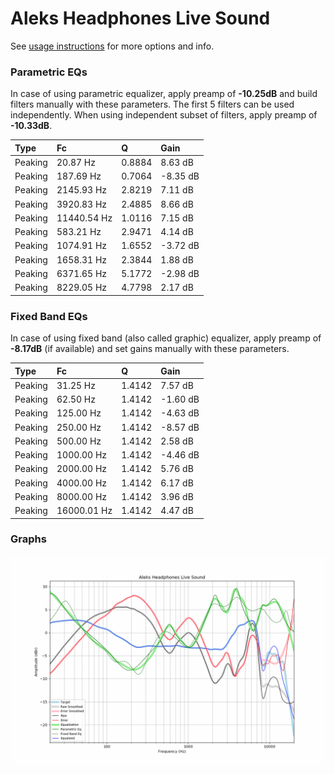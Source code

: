 # Aleks Headphones Live Sound
See [usage instructions](https://github.com/jaakkopasanen/AutoEq#usage) for more options and info.

### Parametric EQs
In case of using parametric equalizer, apply preamp of **-10.25dB** and build filters manually
with these parameters. The first 5 filters can be used independently.
When using independent subset of filters, apply preamp of **-10.33dB**.

| Type    | Fc          |      Q | Gain     |
|:--------|:------------|:-------|:---------|
| Peaking | 20.87 Hz    | 0.8884 | 8.63 dB  |
| Peaking | 187.69 Hz   | 0.7064 | -8.35 dB |
| Peaking | 2145.93 Hz  | 2.8219 | 7.11 dB  |
| Peaking | 3920.83 Hz  | 2.4885 | 8.66 dB  |
| Peaking | 11440.54 Hz | 1.0116 | 7.15 dB  |
| Peaking | 583.21 Hz   | 2.9471 | 4.14 dB  |
| Peaking | 1074.91 Hz  | 1.6552 | -3.72 dB |
| Peaking | 1658.31 Hz  | 2.3844 | 1.88 dB  |
| Peaking | 6371.65 Hz  | 5.1772 | -2.98 dB |
| Peaking | 8229.05 Hz  | 4.7798 | 2.17 dB  |

### Fixed Band EQs
In case of using fixed band (also called graphic) equalizer, apply preamp of **-8.17dB**
(if available) and set gains manually with these parameters.

| Type    | Fc          |      Q | Gain     |
|:--------|:------------|:-------|:---------|
| Peaking | 31.25 Hz    | 1.4142 | 7.57 dB  |
| Peaking | 62.50 Hz    | 1.4142 | -1.60 dB |
| Peaking | 125.00 Hz   | 1.4142 | -4.63 dB |
| Peaking | 250.00 Hz   | 1.4142 | -8.57 dB |
| Peaking | 500.00 Hz   | 1.4142 | 2.58 dB  |
| Peaking | 1000.00 Hz  | 1.4142 | -4.46 dB |
| Peaking | 2000.00 Hz  | 1.4142 | 5.76 dB  |
| Peaking | 4000.00 Hz  | 1.4142 | 6.17 dB  |
| Peaking | 8000.00 Hz  | 1.4142 | 3.96 dB  |
| Peaking | 16000.01 Hz | 1.4142 | 4.47 dB  |

### Graphs
![](./Aleks%20Headphones%20Live%20Sound.png)